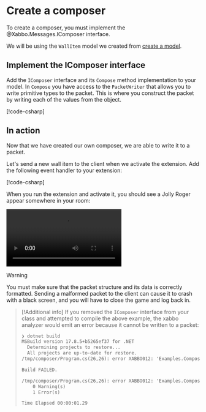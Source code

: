 # Create a composer

To create a composer, you must implement the @Xabbo.Messages.IComposer interface.

We will be using the `WallItem` model we created from [create a model](create-a-model.md).

## Implement the IComposer interface

Add the `IComposer` interface and its `Compose` method implementation to your model.
In `Compose` you have access to the `PacketWriter` that allows you to write primitive types to the
packet. This is where you construct the packet by writing each of the values from the object.

[!code-csharp[](~/src/examples/composer/WallItem.cs?range=6-7,17-31)]

## In action

Now that we have created our own composer, we are able to write it to a packet.

Let's send a new wall item to the client when we activate the extension. Add the following event
handler to your extension:

[!code-csharp[](~/src/examples/composer/Program.cs?name=snippet)]

When you run the extension and activate it, you should see a Jolly Roger appear somewhere in your
room:

![Injecting a wall item into a room](~/videos/compose-wall-item.mp4)

> [!WARNING]
> You must make sure that the packet structure and its data is correctly formatted. Sending a
> malformed packet to the client can cause it to crash with a black screen, and you will have to
> close the game and log back in.

> [!Additional info]
> If you removed the `IComposer` interface from your class and attempted to compile the
> above example, the xabbo analyzer would emit an error because it cannot be written to a packet:
>
> ```txt
> ❯ dotnet build
> MSBuild version 17.8.5+b5265ef37 for .NET
>   Determining projects to restore...
>   All projects are up-to-date for restore.
> /tmp/composer/Program.cs(26,26): error XABBO012: 'Examples.Composer.WallItem' is not a packet primitive or IComposer implementation [/tmp/composer/Examples.Composer.csproj]
>
> Build FAILED.
>
> /tmp/composer/Program.cs(26,26): error XABBO012: 'Examples.Composer.WallItem' is not a packet primitive or IComposer implementation [/tmp/composer/Examples.Composer.csproj]
>     0 Warning(s)
>     1 Error(s)
>
> Time Elapsed 00:00:01.29
> ```